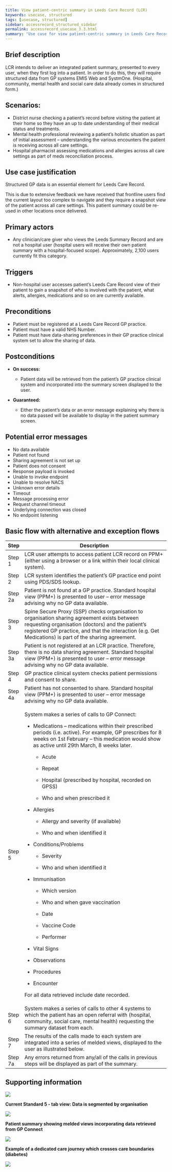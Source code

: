 ```yaml
---
title: View patient-centric summary in Leeds Care Record (LCR)
keywords: usecase, structured
tags: [usecase, structured] 
sidebar: accessrecord_structured_sidebar
permalink: accessrecord_usecase_3.3.html
summary: "Use case for view patient-centric summary in Leeds Care Record"
---
```


## Brief description
LCR intends to deliver an integrated patient summary, presented to every user, when they first log into a patient. In order to do this, they will require structured data from GP systems EMIS Web and SystmOne. (Hospital, community, mental health and social care data already comes in structured form.)

## Scenarios:
-   District nurse checking a patient’s record before visiting the patient at their home so they have an up to date understanding of their medical status and treatments.
-   Mental health professional reviewing a patient’s holistic situation as part of initial assessment – understanding the various encounters the patient is receiving across all care settings.
-   Hospital pharmacist assessing medications and allergies across all care settings as part of meds reconciliation process.

## Use case justification
Structured GP data is an essential element for Leeds Care Record. 

This is due to extensive feedback we have received that frontline users find the current layout too complex to navigate and they require a snapshot view of the patient across all care settings. This patient summary could be re-used in other locations once delivered.

## Primary actors
-   Any clinician/care giver who views the Leeds Summary Record and are not a hospital user (hospital users will receive their own patient summary with a hospital-focused scope). Approximately, 2,100 users currently fit this category.

## Triggers
-   Non-hospital user accesses patient’s Leeds Care Record view of their patient to gain a snapshot of who is involved with the patient, what alerts, allergies, medications and so on are currently available.

## Preconditions
-   Patient must be registered at a Leeds Care Record GP practice.
-   Patient must have a valid NHS Number.
-   Patient must have data-sharing preferences in their GP practice clinical system set to allow the sharing of data.

## Postconditions

-   **On success:**
    - Patient data will be retrieved from the patient’s GP practice clinical system and incorporated into the summary screen displayed to the user.

-   **Guaranteed:**
    - Either the patient’s data or an error message explaining why there is no data passed will be available to display in the patient summary screen.

## Potential error messages ##
-   No data available
-   Patient not found
-   Sharing agreement is not set up
-   Patient does not consent
-   Response payload is invoked
-   Unable to invoke endpoint
-   Unable to resolve NACS
-   Unknown error details
-   Timeout
-   Message processing error
-   Request channel timeout
-   Underlying connection was closed
-   No endpoint listening

## Basic flow with alternative and exception flows

<table>
<thead>
<tr class="header">
<th style="width:10%">Step</th>
<th>Description</th>
</tr>
</thead>
<tbody>
<tr class="odd">
<td>Step 1</td>
<td>LCR user attempts to access patient LCR record on PPM+ (either using a browser or a link within their local clinical system).</td>
</tr>
<tr class="even">
<td>Step 2</td>
<td>LCR system identifies the patient’s GP practice end point using PDS/SDS lookup.</td>
</tr>
<tr class="odd">
<td>Step 2a</td>
<td>Patient is not found at a GP practice. Standard hospital view (PPM+) is presented to user – error message advising why no GP data available.</td>
</tr>
<tr class="even">
<td>Step 3</td>
<td>Spine Secure Proxy (SSP) checks organisation to organisation sharing agreement exists between requesting organisation (doctors) and the patient’s registered GP practice, and that the interaction (e.g. Get Medications) is part of the sharing agreement.</td>
</tr>
<tr class="odd">
<td>Step 3a</td>
<td>Patient is not registered at an LCR practice. Therefore, there is no data sharing agreement. Standard hospital view (PPM+) is presented to user – error message advising why no GP data available.</td>
</tr>
<tr class="even">
<td>Step 4</td>
<td>GP practice clinical system checks patient permissions and consent to share.</td>
</tr>
<tr class="odd">
<td>Step 4a</td>
<td>Patient has not consented to share. Standard hospital view (PPM+) is presented to user – error message advising why no GP data available.</td>
</tr>
<tr class="even">
<td>Step 5</td>
<td><p>System makes a series of calls to GP Connect:</p>
<ul>
<li><p>Medications – medications within their prescribed periods (i.e. active). For example, GP prescribes for 8 weeks on 1st February – this medication would show as active until 29th March, 8 weeks later.</p>
<ul>
<li><p>Acute</p></li>
<li><p>Repeat</p></li>
<li><p>Hospital (prescribed by hospital, recorded on GPSS)</p></li>
<li><p>Who and when prescribed it</p></li>
</ul></li>
<li><p>Allergies</p>
<ul>
<li><p>Allergy and severity (if available)</p></li>
<li><p>Who and when identified it</p></li>
</ul></li>
<li><p>Conditions/Problems</p>
<ul>
<li><p>Severity</p></li>
<li><p>Who and when identified it</p></li>
</ul></li>
<li><p>Immunisation</p>
<ul>
<li><p>Which version</p></li>
<li><p>Who and when gave vaccination</p></li>
<li><p>Date</p></li>
<li><p>Vaccine Code</p></li>
<li><p>Performer</p></li>
</ul></li>
<li><p>Vital Signs</p></li>
<li><p>Observations</p></li>
<li><p>Procedures</p></li>
<li><p>Encounter</p></li>
</ul>
<p>For all data retrieved include date recorded.</p></td>
</tr>
<tr class="odd">
<td>Step 6</td>
<td>System makes a series of calls to other 4 systems to which the patient has an open referral with (hospital, community, social care, mental health) requesting the summary dataset from each.</td>
</tr>
<tr class="even">
<td>Step 7</td>
<td>The results of the calls made to each system are integrated into a series of melded views, displayed to the user as illustrated below.</td>
</tr>
<tr class="odd">
<td>Step 7a</td>
<td>Any errors returned from any/all of the calls in previous steps will be displayed as part of the summary.</td>
</tr>
</tbody>
</table>

## Supporting information

<img src="images/access_structured/3.3diagram1.png"/>

**Current Standard 5 - tab view: Data is segmented by organisation**

<img src="images/access_structured/3.3diagram2.png"/>

**Patient summary showing melded views incorporating data retrieved from
GP Connect**

<img src="images/access_structured/3.3diagram3.png"/>

**Example of a dedicated care journey which crosses care boundaries
(diabetes)**

<img src="images/access_structured/3.3diagram4.png"/>
